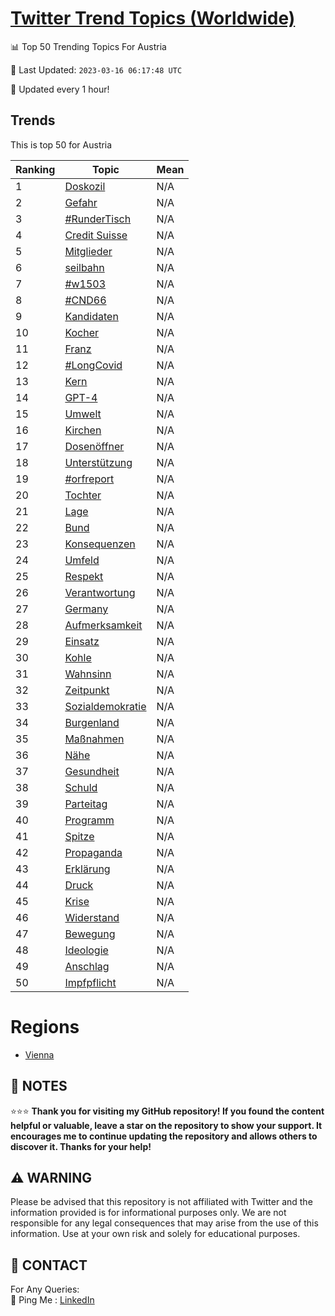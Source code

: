[Twitter Trend Topics (Worldwide)](https://github.com/ErcinDedeoglu/Twitter-Trend-Topics)
==========


📊 Top 50 Trending Topics For Austria

📆 Last Updated: `2023-03-16 06:17:48 UTC`

🔧 Updated every 1 hour!


## Trends

This is top 50 for Austria

| Ranking | Topic | Mean |
| ------- | ------------ | ------------ |
| 1 | [Doskozil](http://twitter.com/search?q=Doskozil) | N/A |
| 2 | [Gefahr](http://twitter.com/search?q=Gefahr) | N/A |
| 3 | [#RunderTisch](http://twitter.com/search?q=%23RunderTisch) | N/A |
| 4 | [Credit Suisse](http://twitter.com/search?q=Credit+Suisse) | N/A |
| 5 | [Mitglieder](http://twitter.com/search?q=Mitglieder) | N/A |
| 6 | [seilbahn](http://twitter.com/search?q=seilbahn) | N/A |
| 7 | [#w1503](http://twitter.com/search?q=%23w1503) | N/A |
| 8 | [#CND66](http://twitter.com/search?q=%23CND66) | N/A |
| 9 | [Kandidaten](http://twitter.com/search?q=Kandidaten) | N/A |
| 10 | [Kocher](http://twitter.com/search?q=Kocher) | N/A |
| 11 | [Franz](http://twitter.com/search?q=Franz) | N/A |
| 12 | [#LongCovid](http://twitter.com/search?q=%23LongCovid) | N/A |
| 13 | [Kern](http://twitter.com/search?q=Kern) | N/A |
| 14 | [GPT-4](http://twitter.com/search?q=GPT-4) | N/A |
| 15 | [Umwelt](http://twitter.com/search?q=Umwelt) | N/A |
| 16 | [Kirchen](http://twitter.com/search?q=Kirchen) | N/A |
| 17 | [Dosenöffner](http://twitter.com/search?q=Dosen%c3%b6ffner) | N/A |
| 18 | [Unterstützung](http://twitter.com/search?q=Unterst%c3%bctzung) | N/A |
| 19 | [#orfreport](http://twitter.com/search?q=%23orfreport) | N/A |
| 20 | [Tochter](http://twitter.com/search?q=Tochter) | N/A |
| 21 | [Lage](http://twitter.com/search?q=Lage) | N/A |
| 22 | [Bund](http://twitter.com/search?q=Bund) | N/A |
| 23 | [Konsequenzen](http://twitter.com/search?q=Konsequenzen) | N/A |
| 24 | [Umfeld](http://twitter.com/search?q=Umfeld) | N/A |
| 25 | [Respekt](http://twitter.com/search?q=Respekt) | N/A |
| 26 | [Verantwortung](http://twitter.com/search?q=Verantwortung) | N/A |
| 27 | [Germany](http://twitter.com/search?q=Germany) | N/A |
| 28 | [Aufmerksamkeit](http://twitter.com/search?q=Aufmerksamkeit) | N/A |
| 29 | [Einsatz](http://twitter.com/search?q=Einsatz) | N/A |
| 30 | [Kohle](http://twitter.com/search?q=Kohle) | N/A |
| 31 | [Wahnsinn](http://twitter.com/search?q=Wahnsinn) | N/A |
| 32 | [Zeitpunkt](http://twitter.com/search?q=Zeitpunkt) | N/A |
| 33 | [Sozialdemokratie](http://twitter.com/search?q=Sozialdemokratie) | N/A |
| 34 | [Burgenland](http://twitter.com/search?q=Burgenland) | N/A |
| 35 | [Maßnahmen](http://twitter.com/search?q=Ma%c3%9fnahmen) | N/A |
| 36 | [Nähe](http://twitter.com/search?q=N%c3%a4he) | N/A |
| 37 | [Gesundheit](http://twitter.com/search?q=Gesundheit) | N/A |
| 38 | [Schuld](http://twitter.com/search?q=Schuld) | N/A |
| 39 | [Parteitag](http://twitter.com/search?q=Parteitag) | N/A |
| 40 | [Programm](http://twitter.com/search?q=Programm) | N/A |
| 41 | [Spitze](http://twitter.com/search?q=Spitze) | N/A |
| 42 | [Propaganda](http://twitter.com/search?q=Propaganda) | N/A |
| 43 | [Erklärung](http://twitter.com/search?q=Erkl%c3%a4rung) | N/A |
| 44 | [Druck](http://twitter.com/search?q=Druck) | N/A |
| 45 | [Krise](http://twitter.com/search?q=Krise) | N/A |
| 46 | [Widerstand](http://twitter.com/search?q=Widerstand) | N/A |
| 47 | [Bewegung](http://twitter.com/search?q=Bewegung) | N/A |
| 48 | [Ideologie](http://twitter.com/search?q=Ideologie) | N/A |
| 49 | [Anschlag](http://twitter.com/search?q=Anschlag) | N/A |
| 50 | [Impfpflicht](http://twitter.com/search?q=Impfpflicht) | N/A |



# Regions

* [Vienna](</Austria/Vienna.md>)



## 📝 NOTES

⭐⭐⭐ **Thank you for visiting my GitHub repository! If you found the content helpful or valuable, leave a star on the repository to show your support. It encourages me to continue updating the repository and allows others to discover it. Thanks for your help!**


## ⚠️ WARNING

Please be advised that this repository is not affiliated with Twitter and the information provided is for informational purposes only. We are not responsible for any legal consequences that may arise from the use of this information. Use at your own risk and solely for educational purposes.


## 📨 CONTACT

 For Any Queries:  
            🏓 Ping Me : [LinkedIn](https://www.linkedin.com/in/ercindedeoglu/)
